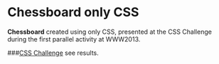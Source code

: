 Chessboard only CSS
==========

**Chessboard** created using only CSS, presented at the CSS Challenge during the first parallel activity at WWW2013.

  ###[CSS Challenge](http://www2013.org/2013/05/14/css-challenge-see-the-results/) see results.  

